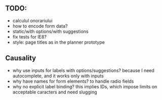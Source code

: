 TODO:
-----

* calculul onorariului
* how to encode form data?
* static/with options/with suggestions
* fix tests for IE8?
* style: page titles as in the planner prototype


Causality
---------

* why use inputs for labels with options/suggestions? because
  I need autocomplete, and it works only with inputs
* why have names for form elements? to handle radio fields
* why no explicit label binding? this implies IDs, which
  impose limits on acceptable caracters and need slugging
